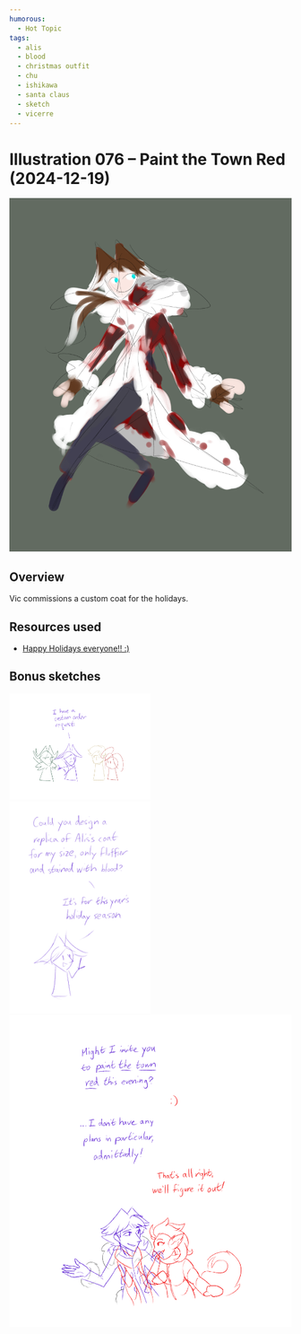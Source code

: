 ```yaml
---
humorous:
  - Hot Topic
tags:
  - alis
  - blood
  - christmas outfit
  - chu
  - ishikawa
  - santa claus
  - sketch
  - vicerre
---
```


# Illustration 076 – Paint the Town Red (2024-12-19)

<img src="assets/2024-12-19_image-236.png">

## Overview

Vic commissions a custom coat for the holidays.

## Resources used

- [Happy Holidays everyone!! :)](https://www.tumblr.com/sigeel/638408460125487104/)

## Bonus sketches

<img src="assets/2024-12-19_image-235.png" style="width: 50%;">

<img src="assets/2024-12-19_image-237.png" style="width: 50%;">

<img src="assets/2024-12-22_image-238.png">
